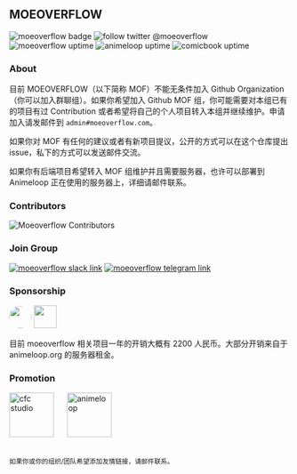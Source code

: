 ## MOEOVERFLOW

![moeoverflow badge](https://img.shields.io/static/v1.svg?label=moe&message=overflow&labelColor=cb4042&color=333333) ![follow twitter @moeoverflow](https://img.shields.io/twitter/follow/moeoverflow.svg?logo=twitter&style=flat) ![moeoverflow uptime](https://img.shields.io/uptimerobot/ratio/m778916554-c6afeeed806e1251a2267baa.svg?label=moeoverflow%20uptime&style=flat) ![animeloop uptime](https://img.shields.io/uptimerobot/ratio/m780175941-bb35ba802dd8f1737de85f92.svg?label=animeloop%20uptime&style=flat) ![comicbook uptime](https://img.shields.io/uptimerobot/ratio/m778916555-7525e75dd1c33247e0bc5180.svg?label=comicbook%20uptime&style=flat)



### About

目前 MOEOVERFLOW（以下简称 MOF）不能无条件加入 Github Organization（你可以加入群聊组）。如果你希望加入 Github MOF 组，你可能需要对本组已有的项目有过 Contribution 或者希望将自己的个人项目转入本组并继续维护。申请加入请发邮件到 `admin#moeoverflow.com`。

如果你对 MOF 有任何的建议或者有新项目提议，公开的方式可以在这个仓库提出 issue，私下的方式可以发送邮件交流。

如果你有后端项目希望转入 MOF 组维护并且需要服务器，也许可以部署到 Animeloop 正在使用的服务器上，详细请邮件联系。



### Contributors

![Moeoverflow Contributors](https://opencollective.com/moeoverflow/contributors.svg?width=700)



### Join Group

[<img src="https://img.shields.io/static/v1.svg?style=for-the-badge&logo=slack&label=%20&labelColor=555555&message=slack&color=78237a" alt="moeoverflow slack link">](https://join.slack.com/t/moeoverflow/shared_invite/enQtNjQ1MTY0ODEzOTU2LTgxYjZhYTM0ZTcyM2M4ZTZlMDFlMzhlOTQ3ODAxMDliNjc1MGI3ZDY2YzA2MGQzZTdhYmQ2YzUxMzk3OGYyMTk) [<img src="https://img.shields.io/static/v1.svg?style=for-the-badge&logo=telegram&label=%20&labelColor=555555&message=telegram&color=30a0d1" alt="moeoverflow telegram link">](https://t.me/joinchat/AynsiT6nsB1Vpa3xQQp4Zw)



### Sponsorship

[<img src="https://c5.patreon.com/external/logo/become_a_patron_button@2x.png" height="40" style="border-radius: 20px;">](https://www.patreon.com/bePatron?u=5924588) [<img src="https://opencollective.com/moeoverflow/donate/button@2x.png?color=blue" height="41"/>](https://opencollective.com/moeoverflow/donate)

目前 moeoverflow 相关项目一年的开销大概有 2200 人民币。大部分开销来自于 animeloop.org 的服务器租金。



### Promotion

[<img src="https://blog.windisco.com/content/images/2019/05/cfc_brand.png" alt="cfc studio" height="80" style="margin: 0 20px 20px 0;">](https://www.crazyforcode.org/) [<img src="https://animeloop.org/files/animeloop_brand_black.svg" alt="animeloop" height="80" style="margin: 0 20px 20px 0;">](https://animeloop.org)

<small>如果你或你的组织/团队希望添加友情链接，请邮件联系。</small>